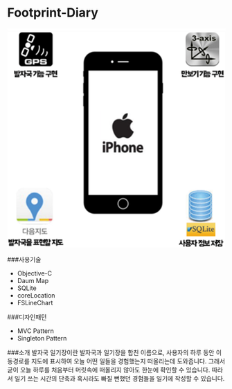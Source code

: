 # Footprint-Diary

![발자국 일기장](https://raw.githubusercontent.com/seunggabi/Footprint-Diary/second/Footprint-Diary.PNG "Footprint-Diary")

###사용기술
* Objective-C
* Daum Map
* SQLite
* coreLocation
* FSLineChart

###디자인패턴
* MVC Pattern
* Singleton Pattern

###소개
발자국 일기장이란 발자국과 일기장을 합친 이름으로, 사용자의 하루 동안 이동경로를 지도에 표시하여 오늘 어떤 일들을 경험했는지 떠올리는데 도와줍니다. 그래서 굳이 오늘 하루를 처음부터 머릿속에 떠올리지 않아도 한눈에 확인할 수 있습니다. 따라서 일기 쓰는 시간의 단축과 혹시라도 빠질 뻔했던 경험들을 일기에 작성할 수 있습니다.

